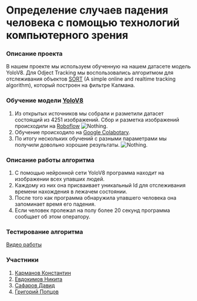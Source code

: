 Определение случаев падения человека с помощью технологий компьютерного зрения
=====
### Описание проекта
В нашем проекте мы используем обученную на нашем датасете модель YoloV8. 
Для Odject Tracking мы воспользовались алгоритмом для отслеживания объектов [SORT](https://github.com/abewley/sort) (A simple online and realtime tracking algorithm), который построен на фильтре Калмана.


### Обучение модели [YoloV8](https://docs.ultralytics.com/)
  1) Из открытых источников мы собрали и разметили датасет состоящий из 4251 изображений. Сбор и разметка изображений происходили на [Roboflow](https://app.roboflow.com)
     ![Nothing](https://cdn.discordapp.com/attachments/1041715072705245236/1174243273787838464/image.png?ex=6566e244&is=65546d44&hm=50f410efc2d2d83541ece257e8f3765c830de9c5fbabb6ef98c892e2c94a2459&).
  2) Обучение происходило на [Google Colabotary](https://colab.google/).
  3) По итогу нескольких обучений с разными параметрами мы получили довольно хорошие результаты.
  ![Nothing](https://cdn.discordapp.com/attachments/1041715072705245236/1174231772989497384/image.png?ex=6566d78e&is=6554628e&hm=8fb239d19de23f2739e68da4f28e72b55ba0c253f8c70d547b998aba6302a1da&).


### Описание работы алгоритма
  1) С помощью нейронной сети YoloV8 программа находит на изображении всех упавших людей.
  2) Каждому из них она присваивает уникальный Id для отслеживания времени нахождения в лежачем состоянии.
  3) После того как программа обнаружила упавшего человека она запоминает время его падения.
  4) Если человек пролежал на полу более 20 секунд программа сообщает об этом оператору.


### Тестирование алгоритма
  [Видео работы](https://www.youtube.com/watch?v=dQw4w9WgXcQ)

### Участники
  1) [Карманов Константин](https://t.me/kostyaka)
  2) [Евдокимов Никита](https://t.me/A102102102102)
  3) [Сафаров Давид](https://t.me/davsf)
  4) [Григорий Попцов](https://t.me/PopcovGrogrij)
